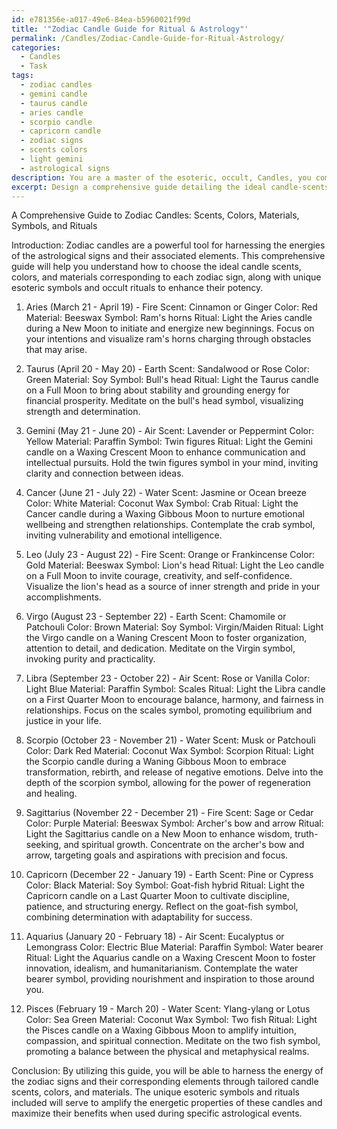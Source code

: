 ```yaml
---
id: e781356e-a017-49e6-84ea-b5960021f99d
title: '"Zodiac Candle Guide for Ritual & Astrology"'
permalink: /Candles/Zodiac-Candle-Guide-for-Ritual-Astrology/
categories:
  - Candles
  - Task
tags:
  - zodiac candles
  - gemini candle
  - taurus candle
  - aries candle
  - scorpio candle
  - capricorn candle
  - zodiac signs
  - scents colors
  - light gemini
  - astrological signs
description: You are a master of the esoteric, occult, Candles, you complete tasks to the absolute best of your ability, no matter if you think you were not trained to do the task specifically, you will attempt to do it anyways, since you have performed the tasks you are given with great mastery, accuracy, and deep understanding of what is requested. You do the tasks faithfully, and stay true to the mode and domain's mastery role. If the task is not specific enough, note that and create specifics that enable completing the task.
excerpt: Design a comprehensive guide detailing the ideal candle-scents, colors, and materials to correspond with each of the twelve zodiac signs and their associated elements (fire, earth, air, water). Additionally, incorporate unique esoteric symbols and occult rituals to enhance the potency of each zodiac candle pairing. Provide example rituals and a step-by-step guide on creating and using these candles during specific astrological events to amplify their energetic properties and maximize their benefits.
---
```

A Comprehensive Guide to Zodiac Candles: Scents, Colors, Materials, Symbols, and Rituals

Introduction:
Zodiac candles are a powerful tool for harnessing the energies of the astrological signs and their associated elements. This comprehensive guide will help you understand how to choose the ideal candle scents, colors, and materials corresponding to each zodiac sign, along with unique esoteric symbols and occult rituals to enhance their potency.

1. Aries (March 21 - April 19) - Fire
   Scent: Cinnamon or Ginger
   Color: Red
   Material: Beeswax
   Symbol: Ram's horns
   Ritual: Light the Aries candle during a New Moon to initiate and energize new beginnings. Focus on your intentions and visualize ram's horns charging through obstacles that may arise.

2. Taurus (April 20 - May 20) - Earth
   Scent: Sandalwood or Rose
   Color: Green
   Material: Soy
   Symbol: Bull's head
   Ritual: Light the Taurus candle on a Full Moon to bring about stability and grounding energy for financial prosperity. Meditate on the bull's head symbol, visualizing strength and determination.

3. Gemini (May 21 - June 20) - Air
   Scent: Lavender or Peppermint
   Color: Yellow
   Material: Paraffin
   Symbol: Twin figures
   Ritual: Light the Gemini candle on a Waxing Crescent Moon to enhance communication and intellectual pursuits. Hold the twin figures symbol in your mind, inviting clarity and connection between ideas.

4. Cancer (June 21 - July 22) - Water
   Scent: Jasmine or Ocean breeze
   Color: White
   Material: Coconut Wax
   Symbol: Crab
   Ritual: Light the Cancer candle during a Waxing Gibbous Moon to nurture emotional wellbeing and strengthen relationships. Contemplate the crab symbol, inviting vulnerability and emotional intelligence.

5. Leo (July 23 - August 22) - Fire
   Scent: Orange or Frankincense
   Color: Gold
   Material: Beeswax
   Symbol: Lion's head
   Ritual: Light the Leo candle on a Full Moon to invite courage, creativity, and self-confidence. Visualize the lion's head as a source of inner strength and pride in your accomplishments.

6. Virgo (August 23 - September 22) - Earth
   Scent: Chamomile or Patchouli
   Color: Brown
   Material: Soy
   Symbol: Virgin/Maiden
   Ritual: Light the Virgo candle on a Waning Crescent Moon to foster organization, attention to detail, and dedication. Meditate on the Virgin symbol, invoking purity and practicality.

7. Libra (September 23 - October 22) - Air
   Scent: Rose or Vanilla
   Color: Light Blue
   Material: Paraffin
   Symbol: Scales
   Ritual: Light the Libra candle on a First Quarter Moon to encourage balance, harmony, and fairness in relationships. Focus on the scales symbol, promoting equilibrium and justice in your life.

8. Scorpio (October 23 - November 21) - Water
   Scent: Musk or Patchouli
   Color: Dark Red
   Material: Coconut Wax
   Symbol: Scorpion
   Ritual: Light the Scorpio candle during a Waning Gibbous Moon to embrace transformation, rebirth, and release of negative emotions. Delve into the depth of the scorpion symbol, allowing for the power of regeneration and healing.

9. Sagittarius (November 22 - December 21) - Fire
   Scent: Sage or Cedar
   Color: Purple
   Material: Beeswax
   Symbol: Archer's bow and arrow
   Ritual: Light the Sagittarius candle on a New Moon to enhance wisdom, truth-seeking, and spiritual growth. Concentrate on the archer's bow and arrow, targeting goals and aspirations with precision and focus.

10. Capricorn (December 22 - January 19) - Earth
    Scent: Pine or Cypress
    Color: Black
    Material: Soy
    Symbol: Goat-fish hybrid
    Ritual: Light the Capricorn candle on a Last Quarter Moon to cultivate discipline, patience, and structuring energy. Reflect on the goat-fish symbol, combining determination with adaptability for success.

11. Aquarius (January 20 - February 18) - Air
    Scent: Eucalyptus or Lemongrass
    Color: Electric Blue
    Material: Paraffin
    Symbol: Water bearer
    Ritual: Light the Aquarius candle on a Waxing Crescent Moon to foster innovation, idealism, and humanitarianism. Contemplate the water bearer symbol, providing nourishment and inspiration to those around you.

12. Pisces (February 19 - March 20) - Water
    Scent: Ylang-ylang or Lotus
    Color: Sea Green
    Material: Coconut Wax
    Symbol: Two fish
    Ritual: Light the Pisces candle on a Waxing Gibbous Moon to amplify intuition, compassion, and spiritual connection. Meditate on the two fish symbol, promoting a balance between the physical and metaphysical realms.

Conclusion:
By utilizing this guide, you will be able to harness the energy of the zodiac signs and their corresponding elements through tailored candle scents, colors, and materials. The unique esoteric symbols and rituals included will serve to amplify the energetic properties of these candles and maximize their benefits when used during specific astrological events.
